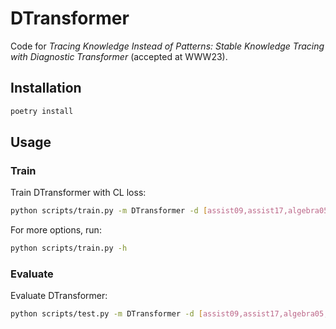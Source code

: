 # DTransformer

Code for _Tracing Knowledge Instead of Patterns: Stable Knowledge Tracing with Diagnostic Transformer_ (accepted at WWW23).

## Installation

```bash
poetry install
```

## Usage

### Train

Train DTransformer with CL loss:

```bash
python scripts/train.py -m DTransformer -d [assist09,assist17,algebra05,statics] -bs 32 -tbs 32 -p -cl --proj [-o output/DTransformer_assist09] [--device cuda]
```

For more options, run:

```bash
python scripts/train.py -h
```

### Evaluate

Evaluate DTransformer:

```bash
python scripts/test.py -m DTransformer -d [assist09,assist17,algebra05,statics] -bs 32 -p -f [output/best_model.pt] [--device cuda]
```
